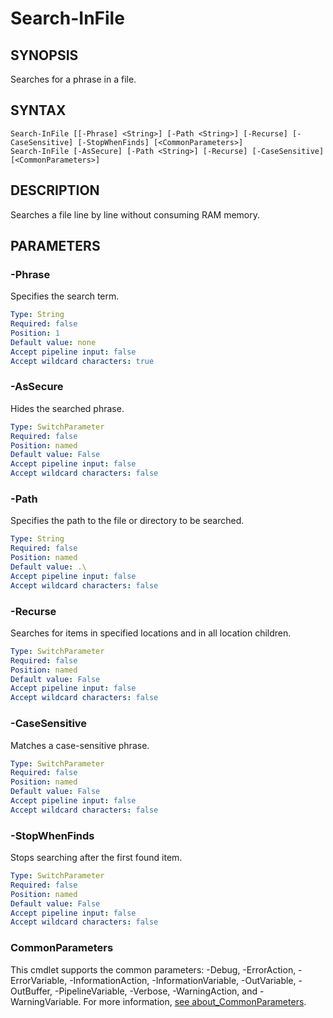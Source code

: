 # Search-InFile

## SYNOPSIS
Searches for a phrase in a file.

## SYNTAX
```
Search-InFile [[-Phrase] <String>] [-Path <String>] [-Recurse] [-CaseSensitive] [-StopWhenFinds] [<CommonParameters>]
Search-InFile [-AsSecure] [-Path <String>] [-Recurse] [-CaseSensitive] [<CommonParameters>]
```

## DESCRIPTION
Searches a file line by line without consuming RAM memory.
## PARAMETERS

### -Phrase
Specifies the search term.
```yaml
Type: String
Required: false
Position: 1
Default value: none
Accept pipeline input: false
Accept wildcard characters: true
```

### -AsSecure
Hides the searched phrase.
```yaml
Type: SwitchParameter
Required: false
Position: named
Default value: False
Accept pipeline input: false
Accept wildcard characters: false
```

### -Path
Specifies the path to the file or directory to be searched.
```yaml
Type: String
Required: false
Position: named
Default value: .\
Accept pipeline input: false
Accept wildcard characters: false
```

### -Recurse
Searches for items in specified locations and in all location children.
```yaml
Type: SwitchParameter
Required: false
Position: named
Default value: False
Accept pipeline input: false
Accept wildcard characters: false
```

### -CaseSensitive
Matches a case-sensitive phrase.
```yaml
Type: SwitchParameter
Required: false
Position: named
Default value: False
Accept pipeline input: false
Accept wildcard characters: false
```

### -StopWhenFinds
Stops searching after the first found item.
```yaml
Type: SwitchParameter
Required: false
Position: named
Default value: False
Accept pipeline input: false
Accept wildcard characters: false
```
### CommonParameters
This cmdlet supports the common parameters: -Debug, -ErrorAction, -ErrorVariable, -InformationAction, -InformationVariable, -OutVariable, -OutBuffer, -PipelineVariable, -Verbose, -WarningAction, and -WarningVariable. For more information, [see about_CommonParameters](https://docs.microsoft.com/pl-pl/powershell/module/microsoft.powershell.core/about/about_commonparameters).


